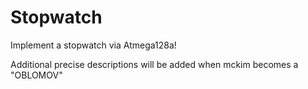 # Stopwatch
Implement a stopwatch via Atmega128a!

Additional precise descriptions will be added when mckim becomes a "OBLOMOV"

